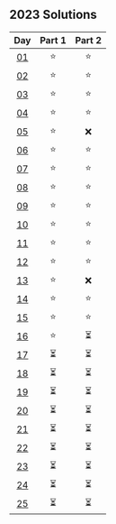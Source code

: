## 2023 Solutions

| Day                | Part 1   |   Part 2 |
|:------------------:|:--------:|:--------:|
| [01](day_01/solution.ts) | ⭐ | ⭐ |
| [02](day_02/solution.ts) | ⭐ | ⭐ |
| [03](day_03/solution.ts) | ⭐ | ⭐ |
| [04](day_04/solution.ts) | ⭐ | ⭐ |
| [05](day_05/solution.ts) | ⭐ | ❌ |
| [06](day_06/solution.ts) | ⭐ | ⭐ |
| [07](day_07/solution.ts) | ⭐ | ⭐ |
| [08](day_08/solution.ts) | ⭐ | ⭐ |
| [09](day_09/solution.ts) | ⭐ | ⭐ |
| [10](day_10/solution.ts) | ⭐ | ⭐ |
| [11](day_11/solution.ts) | ⭐ | ⭐ |
| [12](day_12/solution.ts) | ⭐ | ⭐ |
| [13](day_13/solution.ts) | ⭐ | ❌ |
| [14](day_14/Day_14_Solver.ts) | ⭐ | ⭐ |
| [15](day_15/Day_15_Solver.ts) | ⭐ | ⭐ |
| [16](day_16/Day_16_Solver.ts) | ⭐ | ⏳ |
| [17]() | ⏳ | ⏳ |
| [18]() | ⏳ | ⏳ |
| [19]() | ⏳ | ⏳ |
| [20]() | ⏳ | ⏳ |
| [21]() | ⏳ | ⏳ |
| [22]() | ⏳ | ⏳ |
| [23]() | ⏳ | ⏳ |
| [24]() | ⏳ | ⏳ |
| [25]() | ⏳ | ⏳ |

